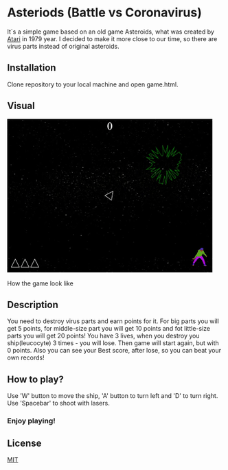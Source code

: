 # Asteriods (Battle vs Coronavirus)

It`s a simple game based on an old game Asteroids, what was created by [Atari](https://www.atari.com/) in 1979 year. I decided to make it more close to our time, so there are virus parts instead of original asteroids.

## Installation

Clone repository to your local machine and open game.html.

## Visual
![image](images/giphy.gif 'How the game look like')

How the game look like

## Description 

You need to destroy virus parts and earn points for it. For big parts you will get 5 points, for middle-size part you will get 10 points and fot little-size parts you will get 20 points!
You have 3 lives, when you destroy you ship(leucocyte) 3 times - you will lose. Then game will start again, but with 0 points. Also you can see your Best score, after lose, so you can beat your own records!

## How to play?

Use 'W' button to move the ship, 'A' button to turn left and 'D' to turn right.
Use 'Spacebar' to shoot with lasers.

### Enjoy playing!

## License
[MIT](https://choosealicense.com/licenses/mit/)